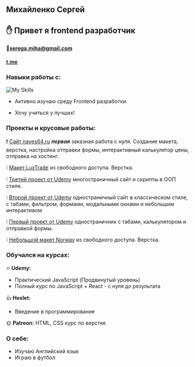 ##  Михайленко Сергей

## :hand: Привет я frontend разработчик 
#### :email:[serega.miha@gmail.com](serega.miha@gmail.com)
#### [t.me](https://t.me/seregamiha123)
####
### Навыки работы c:

![My Skills](https://skillicons.dev/icons?i=js,html,css,react,git,ps,vscode,figma )

 - Активно изучаю среду Frontend разработки.

 - Хочу учиться у лучших!

####
###  Проекты и крусовые работы:


:exclamation: [Сайт naves64.ru](https://github.com/serega-miha/naves64-finish.git)
***первая*** заказная работа с нуля. Создание макета, верстка, настройка отправки формы, интерактивный калькулятор цены, отправка на хостинг.

:grey_exclamation: [Макет LuxTrade](https://github.com/serega-miha/luxTrade.git)
из свободного доступа. Верстка.

:grey_exclamation: [Третий проект от Udemy](https://github.com/serega-miha/projectThird.git)
многостраничный сайт и скрипты в ООП стиле.

:grey_exclamation: [Второй проект от Udemy](https://github.com/serega-miha/projectSecond.git)
одностраничный сайт в классическом стиле, с табами, фильтром, формами, модальными окнами и небольшим интерактивом

:grey_exclamation: [Первый проект от Udemy](https://github.com/serega-miha/food.git)
одностраничник с табами, калькулятором и отправкой формы.

:grey_exclamation: [Небольшой макет Norway](https://github.com/serega-miha/norwayFrel.git)
из свободного доступа. Верстка.



####
### Обучался на курсах:

:fire:  **Udemy:** 
- Практический JavaScript (Продвинутый уровень)
- Полный курс по JavaScript + React - с нуля до результата

:+1: **Hexlet:** 
- Введение в программирование

:sun_with_face: **Patreon:** 
HTML, CSS курс по верстке
 
 
 ####
### О себе:
 - Изучаю Английский язык
 - Играю в футбол
<!--  **serega-miha/serega-miha** is a ✨ _special_ ✨ repository because its `README.md` (this file) appears on your GitHub profile.

Here are some ideas to get you started:

- 🔭 I’m currently working on ...
- 🌱 I’m currently learning ...
- 👯 I’m looking to collaborate on ...
- 🤔 I’m looking for help with ...
- 💬 Ask me about ...
- 📫 How to reach me: ...
- 😄 Pronouns: ...
- ⚡ Fun fact: ...
 -->
